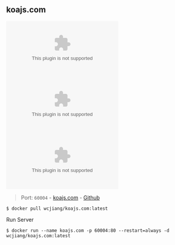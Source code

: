 koajs.com
---
[![Docker Image Version (latest by date)](https://img.shields.io/docker/v/wcjiang/koajs.com)](https://hub.docker.com/r/wcjiang/koajs.com) ![Docker Image Size (latest by date)](https://img.shields.io/docker/image-size/wcjiang/koajs.com) ![Docker Pulls](https://img.shields.io/docker/pulls/wcjiang/koajs.com)

> Port: `60004` - [koajs.com](https://koajs.com/)  - [Github](https://github.com/koajs/koajs.com)

```shell
$ docker pull wcjiang/koajs.com:latest
```

Run Server

```shell
$ docker run --name koajs.com -p 60004:80 --restart=always -d wcjiang/koajs.com:latest
```
